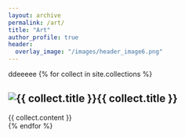 ```yaml
---
layout: archive
permalink: /art/
title: "Art"
author_profile: true
header:
  overlay_image: "/images/header_image6.png"
---
```


ddeeeee
{% for collect in site.collections %}
  <div class="collection">
    <h2><img src="{{ collect.image_path }}" alt="{{ collect.title }}" />{{ collect.title }}</h2>
    {{ collect.content }}
  </div>
{% endfor %}
